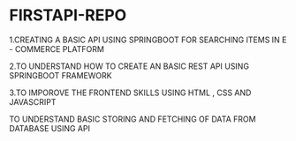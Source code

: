 # FIRSTAPI-REPO

1.CREATING A BASIC API USING SPRINGBOOT FOR SEARCHING ITEMS IN E - COMMERCE PLATFORM

2.TO UNDERSTAND HOW TO CREATE AN BASIC REST API USING SPRINGBOOT FRAMEWORK

3.TO IMPOROVE THE FRONTEND SKILLS USING HTML , CSS AND JAVASCRIPT

TO UNDERSTAND BASIC STORING AND FETCHING OF DATA FROM DATABASE USING API